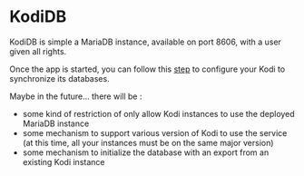 # KodiDB

KodiDB is simple a MariaDB instance, available on port 8606, with a user given all rights.

Once the app is started, you can follow this [step](https://kodi.wiki/view/MySQL/Setting_up_Kodi) to configure your Kodi to synchronize its databases.

Maybe in the future... there will be :

* some kind of restriction of only allow Kodi instances to use the deployed MariaDB instance
* some mechanism to support various version of Kodi to use the service (at this time, all your instances must be on the same major version)
* some mechanism to initialize the database with an export from an existing Kodi instance
